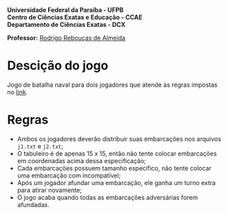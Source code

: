 **Universidade Federal da Paraíba - UFPB** \
**Centro de Ciências Exatas e Educação - CCAE** \
**Departamento de Ciências Exatas - DCX**

**Professor:** [Rodrigo Rebouças de Almeida](http://rodrigor.dcx.ufpb.br)

# Descição do jogo
Jogo de batalha naval para dois jogadores que atende às regras impostas no [link](https://drive.google.com/file/d/1mrRGJOe-Dhf6gWkV1YdjTja7VczGxvZH/view?usp=sharing).

# Regras
- Ambos os jogadores deverão distribuir suas embarcações nos arquivos `j1.txt` e `j2.txt`;
- O tabuleiro é de apenas 15 x 15, então não tente colocar embarcações em coordenadas acima dessa especificação;
- Cada embarcações possuem tamanho específico, não tente colocar uma embarcação com incompatível;
- Após um jogador afundar uma embarcação, ele ganha um turno extra para atirar novamente;
- O jogo acaba quando todas as embarcações adversárias forem afundadas.